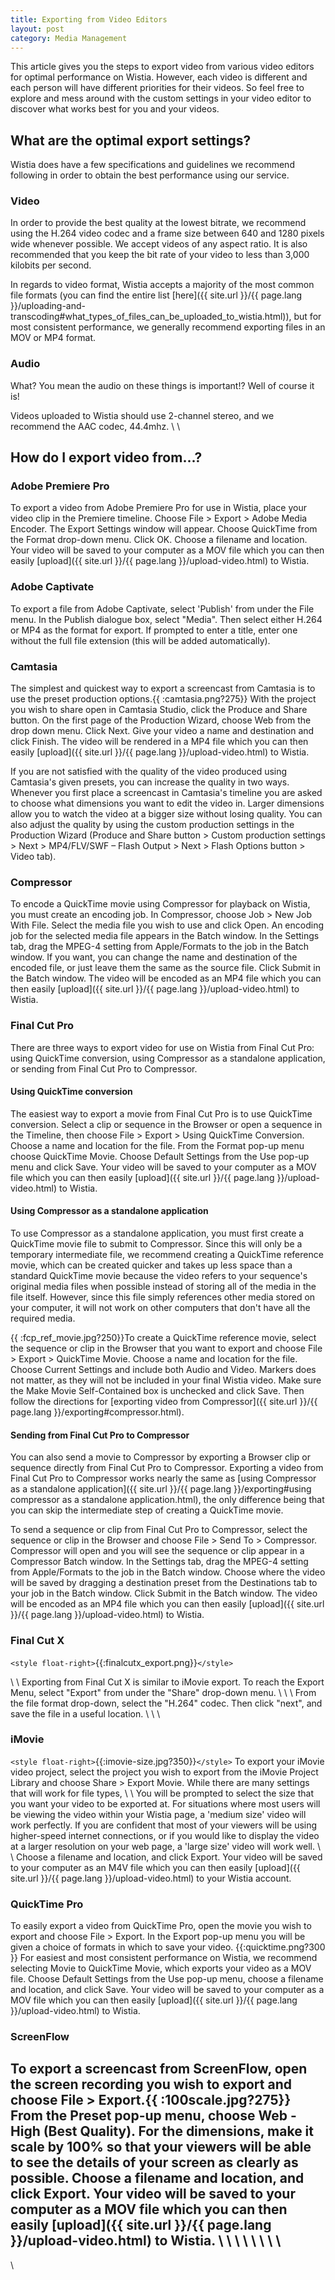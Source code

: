 ```yaml
---
title: Exporting from Video Editors
layout: post
category: Media Management
---
```


This article gives you the steps to export video from various video editors for optimal performance on Wistia. However, each video is different and each person will have different priorities for their videos. So feel free to explore and mess around with the custom settings in your video editor to discover what works best for you and your videos.
## What are the optimal export settings?

Wistia does have a few specifications and guidelines we recommend following in order to obtain the best performance using our service.

### Video

In order to provide the best quality at the lowest bitrate, we recommend using the H.264 video codec and a frame size between 640 and 1280 pixels wide whenever possible. We accept videos of any aspect ratio. It is also recommended that you keep the bit rate of your video to less than 3,000 kilobits per second.

In regards to video format, Wistia accepts a majority of the most common file formats (you can find the entire list [here]({{ site.url }}/{{ page.lang }}/uploading-and-transcoding#what_types_of_files_can_be_uploaded_to_wistia.html)), but for most consistent performance, we generally recommend exporting files in an MOV or MP4 format.

### Audio

What? You mean the audio on these things is important!?  Well of course it is!

Videos uploaded to Wistia should use 2-channel stereo, and we recommend the AAC codec, 44.4mhz.
\\
\\

## How do I export video from...?

### Adobe Premiere Pro

To export a video from Adobe Premiere Pro for use in Wistia, place your video clip in the Premiere timeline. Choose File > Export > Adobe Media Encoder. The Export Settings window will appear. Choose QuickTime from the Format drop-down menu. Click OK. Choose a filename and location. Your video will be saved to your computer as a MOV file which you can then easily [upload]({{ site.url }}/{{ page.lang }}/upload-video.html) to Wistia.

### Adobe Captivate

To export a file from Adobe Captivate, select 'Publish' from under the File menu.  In the Publish dialogue box, select "Media". Then select either H.264 or MP4 as the format for export.  If prompted to enter a title, enter one without the full file extension (this will be added automatically).

### Camtasia

The simplest and quickest way to export a screencast from Camtasia is to use the preset production options.{{ :camtasia.png?275}} With the project you wish to share open in Camtasia Studio, click the Produce and Share button. On the first page of the Production Wizard, choose Web from the drop down menu. Click Next. Give your video a name and destination and click Finish. The video will be rendered in a MP4 file which you can then easily [upload]({{ site.url }}/{{ page.lang }}/upload-video.html) to Wistia.

If you are not satisfied with the quality of the video produced using Camtasia's given presets, you can increase the quality in two ways. Whenever you first place a screencast in Camtasia's timeline you are asked to choose what dimensions you want to edit the video in. Larger dimensions allow you to watch the video at a bigger size without losing quality. You can also adjust the quality by using the custom production settings in the Production Wizard (Produce and Share button > Custom production settings > Next > MP4/FLV/SWF – Flash Output > Next > Flash Options button > Video tab).

### Compressor

To encode a QuickTime movie using Compressor for playback on Wistia, you must create an encoding job. In Compressor, choose Job > New Job With File. Select the media file you wish to use and click Open. An encoding job for the selected media file appears in the Batch window. In the Settings tab, drag the MPEG-4 setting from Apple/Formats to the job in the Batch window. If you want, you can change the name and destination of the encoded file, or just leave them the same as the source file. Click Submit in the Batch window. The video will be encoded as an MP4 file which you can then easily [upload]({{ site.url }}/{{ page.lang }}/upload-video.html) to Wistia.

### Final Cut Pro

There are three ways to export video for use on Wistia from Final Cut Pro: using QuickTime conversion, using Compressor as a standalone application, or sending from Final Cut Pro to Compressor.

#### Using QuickTime conversion

The easiest way to export a movie from Final Cut Pro is to use QuickTime conversion. Select a clip or sequence in the Browser or open a sequence in the Timeline, then choose File > Export > Using QuickTime Conversion. Choose a name and location for the file. From the Format pop-up menu choose QuickTime Movie. Choose Default Settings from the Use pop-up menu and click Save. Your video will be saved to your computer as a MOV file which you can then easily [upload]({{ site.url }}/{{ page.lang }}/upload-video.html) to Wistia.

#### Using Compressor as a standalone application

To use Compressor as a standalone application, you must first create a QuickTime movie file to submit to Compressor. Since this will only be a temporary intermediate file, we recommend creating a QuickTime reference movie, which can be created quicker and takes up less space than a standard QuickTime movie because the video refers to your sequence's original media files when possible instead of storing all of the media in the file itself. However, since this file simply references other media stored on your computer, it will not work on other computers that don't have all the required media.

{{ :fcp_ref_movie.jpg?250}}To create a QuickTime reference movie, select the sequence or clip in the Browser that you want to export and choose File > Export > QuickTime Movie. Choose a name and location for the file. Choose Current Settings and include both Audio and Video. Markers does not matter, as they will not be included in your final Wistia video. Make sure the Make Movie Self-Contained box is unchecked and click Save. Then follow the directions for [exporting video from Compressor]({{ site.url }}/{{ page.lang }}/exporting#compressor.html).

#### Sending from Final Cut Pro to Compressor

You can also send a movie to Compressor by exporting a Browser clip or sequence directly from Final Cut Pro to Compressor. Exporting a video from Final Cut Pro to Compressor works nearly the same as [using Compressor as a standalone application]({{ site.url }}/{{ page.lang }}/exporting#using compressor as a standalone application.html), the only difference being that you can skip the intermediate step of creating a QuickTime movie.

To send a sequence or clip from Final Cut Pro to Compressor, select the sequence or clip in the Browser and choose File > Send To > Compressor. Compressor will open and you will see the sequence or clip appear in a Compressor Batch window. In the Settings tab, drag the MPEG-4 setting from Apple/Formats to the job in the Batch window. Choose where the video will be saved by dragging a destination preset from the Destinations tab to your job in the Batch window. Click Submit in the Batch window. The video will be encoded as an MP4 file which you can then easily [upload]({{ site.url }}/{{ page.lang }}/upload-video.html) to Wistia.

### Final Cut X

`<style float-right>`{{:finalcutx_export.png}}`</style>`

\\
\\
Exporting from Final Cut X is similar to iMovie export.  To reach the Export Menu, select "Export" from under the "Share" drop-down menu.
\\
\\
\\
From the file format drop-down, select the "H.264" codec.  Then click "next", and save the file in a useful location.
\\
\\
\\

### iMovie

`<style float-right>`{{:imovie-size.jpg?350}}`</style>`
To export your iMovie video project, select the project you wish to export from the iMovie Project Library and choose Share > Export Movie.  While there are many settings that will work for file types,
\\
\\
You will be prompted to select the size that you want your video to be exported at.  For situations where most users will be viewing the video within your Wistia page, a 'medium size' video will work perfectly.  If you are confident that most of your viewers will be using higher-speed internet connections, or if you would like to display the video at a larger resolution on your web page, a 'large size' video will work well.
\\
\\
Choose a filename and location, and click Export. Your video will be saved to your computer as an M4V file which you can then easily [upload]({{ site.url }}/{{ page.lang }}/upload-video.html) to your Wistia account.

### QuickTime Pro

To easily export a video from QuickTime Pro, open the movie you wish to export and choose File > Export. In the Export pop-up menu you will be given a choice of formats in which to save your video. {{:quicktime.png?300 }} For easiest and most consistent performance on Wistia, we recommend selecting Movie to QuickTime Movie, which exports your video as a MOV file. Choose Default Settings from the Use pop-up menu, choose a filename and location, and click Save. Your video will be saved to your computer as a MOV file which you can then easily [upload]({{ site.url }}/{{ page.lang }}/upload-video.html) to Wistia.

### ScreenFlow

To export a screencast from ScreenFlow, open the screen recording you wish to export and choose File > Export.{{ :100scale.jpg?275}} From the Preset pop-up menu, choose Web - High (Best Quality). For the dimensions, make it scale by 100% so that your viewers will be able to see the details of your screen as clearly as possible. Choose a filename and location, and click Export. Your video will be saved to your computer as a MOV file which you can then easily [upload]({{ site.url }}/{{ page.lang }}/upload-video.html) to Wistia.
\\ 
\\
\\
\\
\\
\\
\\
\\
----
\\

